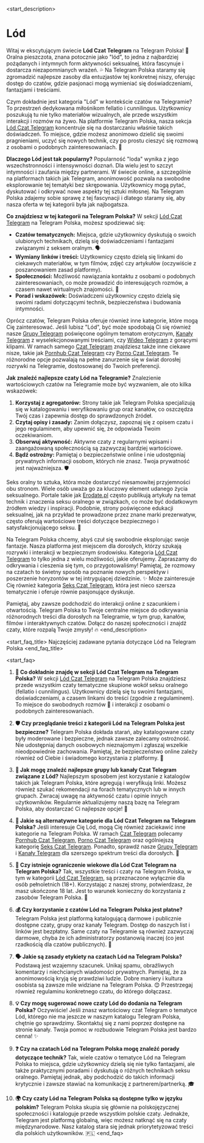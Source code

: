 <start_description>
# Lód

Witaj w ekscytującym świecie **Lód Czat Telegram** na Telegram Polska! 👄 Oralna pieszczota, znana potocznie jako "lód", to jedna z najbardziej pożądanych i intymnych form aktywności seksualnej, która fascynuje i dostarcza niezapomnianych wrażeń. 💦 Na Telegram Polska staramy się zgromadzić najlepsze zasoby dla entuzjastów tej konkretnej niszy, oferując dostęp do czatów, gdzie pasjonaci mogą wymieniać się doświadczeniami, fantazjami i treściami.

Czym dokładnie jest kategoria "Lód" w kontekście czatów na Telegramie? To przestrzeń dedykowana miłośnikom fellatio i cunnilingus. Użytkownicy poszukują tu nie tylko materiałów wizualnych, ale przede wszystkim interakcji i rozmów na żywo. Na platformie Telegram Polska, nasza sekcja [Lód Czat Telegram](/czat/lod/) koncentruje się na dostarczaniu właśnie takich doświadczeń. To miejsce, gdzie możesz anonimowo dzielić się swoimi pragnieniami, uczyć się nowych technik, czy po prostu cieszyć się rozmową z osobami o podobnych zainteresowaniach. 🚀

**Dlaczego Lód jest tak popularny?**
Popularność "loda" wynika z jego wszechstronności i intensywności doznań. Dla wielu jest to szczyt intymności i zaufania między partnerami. W świecie online, a szczególnie na platformach takich jak Telegram, anonimowość pozwala na swobodne eksplorowanie tej tematyki bez skrępowania. Użytkownicy mogą pytać, dyskutować i odkrywać nowe aspekty tej sztuki miłosnej. Na Telegram Polska zdajemy sobie sprawę z tej fascynacji i dlatego staramy się, aby nasza oferta w tej kategorii była jak najbogatsza.

**Co znajdziesz w tej kategorii na Telegram Polska?**
W sekcji [Lód Czat Telegram](/czat/lod/) na Telegram Polska, możesz spodziewać się:
*   **Czatów tematycznych:** Miejsca, gdzie użytkownicy dyskutują o swoich ulubionych technikach, dzielą się doświadczeniami i fantazjami związanymi z seksem oralnym. 🗣️
*   **Wymiany linków i treści:** Użytkownicy często dzielą się linkami do ciekawych materiałów, w tym filmów, zdjęć czy artykułów (oczywiście z poszanowaniem zasad platformy).
*   **Społeczności:** Możliwość nawiązania kontaktu z osobami o podobnych zainteresowaniach, co może prowadzić do interesujących rozmów, a czasem nawet wirtualnych znajomości. 🤝
*   **Porad i wskazówek:** Doświadczeni użytkownicy często dzielą się swoimi radami dotyczącymi technik, bezpieczeństwa i budowania intymności.

Oprócz czatów, Telegram Polska oferuje również inne kategorie, które mogą Cię zainteresować. Jeśli lubisz "Lód", być może spodobają Ci się również nasze [Grupy Telegram](/grupy/) poświęcone ogólnym tematom erotycznym, [Kanały Telegram](/kanaly/) z wyselekcjonowanymi treściami, czy [Wideo Telegram](/wideo/) z gorącymi klipami. W ramach samego [Czat Telegram](/czat/) znajdziesz także inne ciekawe nisze, takie jak [Pornhub Czat Telegram](/czat/pornhub/) czy [Porno Czat Telegram](/czat/porno/). Te różnorodne opcje pozwalają na pełne zanurzenie się w świat dorosłej rozrywki na Telegramie, dostosowanej do Twoich preferencji.

**Jak znaleźć najlepsze czaty Lód na Telegramie?**
Znalezienie wartościowych czatów na Telegramie może być wyzwaniem, ale oto kilka wskazówek:
1.  **Korzystaj z agregatorów:** Strony takie jak Telegram Polska specjalizują się w katalogowaniu i weryfikowaniu grup oraz kanałów, co oszczędza Twój czas i zapewnia dostęp do sprawdzonych źródeł.
2.  **Czytaj opisy i zasady:** Zanim dołączysz, zapoznaj się z opisem czatu i jego regulaminem, aby upewnić się, że odpowiada Twoim oczekiwaniom.
3.  **Obserwuj aktywność:** Aktywne czaty z regularnymi wpisami i zaangażowaną społecznością są zazwyczaj bardziej wartościowe.
4.  **Bądź ostrożny:** Pamiętaj o bezpieczeństwie online i nie udostępniaj prywatnych informacji osobom, których nie znasz. Twoja prywatność jest najważniejsza. 🛡️

Seks oralny to sztuka, która może dostarczyć niesamowitej przyjemności obu stronom. Wiele osób uważa go za kluczowy element udanego życia seksualnego. Portale takie jak [Erodate.pl](https://erodate.pl) często publikują artykuły na temat technik i znaczenia seksu oralnego w związkach, co może być dodatkowym źródłem wiedzy i inspiracji. Podobnie, strony poświęcone edukacji seksualnej, jak na przykład te prowadzone przez znane marki prezerwatyw, często oferują wartościowe treści dotyczące bezpiecznego i satysfakcjonującego seksu. 🔞

Na Telegram Polska chcemy, abyś czuł się swobodnie eksplorując swoje fantazje. Nasza platforma jest miejscem dla dorosłych, którzy szukają rozrywki i interakcji w bezpiecznym środowisku. Kategoria [Lód Czat Telegram](/czat/lod/) to tylko jedna z wielu możliwości, jakie oferujemy. Zapraszamy do odkrywania i cieszenia się tym, co przygotowaliśmy! Pamiętaj, że rozmowy na czatach to świetny sposób na poznanie nowych perspektyw i poszerzenie horyzontów w tej intrygującej dziedzinie. ✨ Może zainteresuje Cię również kategoria [Seks Czat Telegram](/czat/seks/), która jest nieco szersza tematycznie i oferuje równie pasjonujące dyskusje.

Pamiętaj, aby zawsze podchodzić do interakcji online z szacunkiem i otwartością. Telegram Polska to Twoje centralne miejsce do odkrywania różnorodnych treści dla dorosłych na Telegramie, w tym grup, kanałów, filmów i interaktywnych czatów. Dołącz do naszej społeczności i znajdź czaty, które rozpalą Twoje zmysły! 🔥
<end_description>

<start_faq_title>
Najczęściej zadawane pytania dotyczące Lód na Telegram Polska
<end_faq_title>

<start_faq>
1.  **🤔 Co dokładnie znajdę w sekcji Lód Czat Telegram na Telegram Polska?**
    W sekcji [Lód Czat Telegram](/czat/lod/) na Telegram Polska znajdziesz przede wszystkim czaty tematyczne skupione wokół seksu oralnego (fellatio i cunnilingus). Użytkownicy dzielą się tu swoimi fantazjami, doświadczeniami, a czasem linkami do treści (zgodnie z regulaminem). To miejsce do swobodnych rozmów 💬 i interakcji z osobami o podobnych zainteresowaniach.

2.  **🛡️ Czy przeglądanie treści z kategorii Lód na Telegram Polska jest bezpieczne?**
    Telegram Polska dokłada starań, aby katalogowane czaty były moderowane i bezpieczne, jednak zawsze zalecamy ostrożność. Nie udostępniaj danych osobowych nieznajomym i zgłaszaj wszelkie nieodpowiednie zachowania. Pamiętaj, że bezpieczeństwo online zależy również od Ciebie i świadomego korzystania z platformy. 🧐

3.  **🚀 Jak mogę znaleźć najlepsze grupy lub kanały Czat Telegram związane z Lód?**
    Najlepszym sposobem jest korzystanie z katalogów takich jak Telegram Polska, które agregują i weryfikują linki. Możesz również szukać rekomendacji na forach tematycznych lub w innych grupach. Zwracaj uwagę na aktywność czatu i opinie innych użytkowników. Regularnie aktualizujemy naszą bazę na Telegram Polska, aby dostarczać Ci najlepsze opcje! 🔄

4.  **🔄 Jakie są alternatywne kategorie dla Lód Czat Telegram na Telegram Polska?**
    Jeśli interesuje Cię Lód, mogą Cię również zaciekawić inne kategorie na Telegram Polska. W ramach [Czat Telegram](/czat/) polecamy [Pornhub Czat Telegram](/czat/pornhub/), [Porno Czat Telegram](/czat/porno/) oraz ogólniejszą kategorię [Seks Czat Telegram](/czat/seks/). Ponadto, sprawdź nasze [Grupy Telegram](/grupy/) i [Kanały Telegram](/kanaly/) dla szerszego spektrum treści dla dorosłych. 🍑

5.  **🔞 Czy istnieje ograniczenie wiekowe dla Lód Czat Telegram na Telegram Polska?**
    Tak, wszystkie treści i czaty na Telegram Polska, w tym w kategorii [Lód Czat Telegram](/czat/lod/), są przeznaczone wyłącznie dla osób pełnoletnich (18+). Korzystając z naszej strony, potwierdzasz, że masz ukończone 18 lat. Jest to warunek konieczny do korzystania z zasobów Telegram Polska. 🔞

6.  **💰 Czy korzystanie z czatów Lód na Telegram Polska jest płatne?**
    Telegram Polska jest platformą katalogującą darmowe i publicznie dostępne czaty, grupy oraz kanały Telegram. Dostęp do naszych list i linków jest bezpłatny. Same czaty na Telegramie są również zazwyczaj darmowe, chyba że ich administratorzy postanowią inaczej (co jest rzadkością dla czatów publicznych). 🎉

7.  **🗣️ Jakie są zasady etykiety na czatach Lód na Telegram Polska?**
    Podstawą jest wzajemny szacunek. Unikaj spamu, obraźliwych komentarzy i niechcianych wiadomości prywatnych. Pamiętaj, że za anonimowością kryją się prawdziwi ludzie. Dobre maniery i kultura osobista są zawsze mile widziane na Telegram Polska. 😊 Przestrzegaj również regulaminu konkretnego czatu, do którego dołączasz.

8.  **💡 Czy mogę sugerować nowe czaty Lód do dodania na Telegram Polska?**
    Oczywiście! Jeśli znasz wartościowy czat Telegram o tematyce Lód, którego nie ma jeszcze w naszym katalogu Telegram Polska, chętnie go sprawdzimy. Skontaktuj się z nami poprzez dostępne na stronie kanały. Twoja pomoc w rozbudowie Telegram Polska jest bardzo cenna! ✨

9.  **❓ Czy na czatach Lód na Telegram Polska mogę znaleźć porady dotyczące technik?**
    Tak, wiele czatów o tematyce Lód na Telegram Polska to miejsca, gdzie użytkownicy dzielą się nie tylko fantazjami, ale także praktycznymi poradami i dyskutują o różnych technikach seksu oralnego. Pamiętaj jednak, aby podchodzić do takich informacji krytycznie i zawsze stawiać na komunikację z partnerem/partnerką. 🎓

10. **🌍 Czy czaty Lód na Telegram Polska są dostępne tylko w języku polskim?**
    Telegram Polska skupia się głównie na polskojęzycznej społeczności i kataloguje przede wszystkim polskie czaty. Jednakże, Telegram jest platformą globalną, więc możesz natknąć się na czaty międzynarodowe. Nasz katalog stara się jednak priorytetyzować treści dla polskich użytkowników. 🇵🇱
<end_faq>